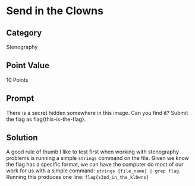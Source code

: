 # Send in the Clowns

## Category

Stenography

## Point Value

10 Points

## Prompt

There is a secret hidden somewhere in this image. Can you find it? Submit the flag as flag{this-is-the-flag}. [](clowns.jpg)

## Solution

A good rule of thumb I like to test first when working with stenography problems is running a simple `strings` command on the file. Given we know the flag has a specific format, we can have the computer do most of our work for us with a simple command: `strings {file_name} | grep flag`. Running this produces one line: `flag{s3nd_in_the_kl0wns}`
